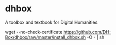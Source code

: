 dhbox
=====

A toolbox and textbook for Digital Humanities.

wget --no-check-certificate https://github.com/DH-Box/dhbox/raw/master/install_dhbox.sh -O - | sh
